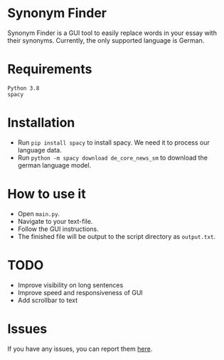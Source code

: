 # Synonym Finder
Synonym Finder is a GUI tool to easily replace words in your essay with their synonyms. Currently, the only supported language is German.

# Requirements
```
Python 3.8
spacy
```

# Installation
* Run `pip install spacy` to install spacy. We need it to process our language data.
* Run `python -m spacy download de_core_news_sm` to download the german language model.

# How to use it
* Open `main.py`.
* Navigate to your text-file.
* Follow the GUI instructions.
* The finished file will be output to the script directory as `output.txt`.

# TODO
* Improve visibility on long sentences
* Improve speed and responsiveness of GUI
* Add scrollbar to text
# Issues
If you have any issues, you can report them [here](https://github.com/Kuuhhl/Synonym-Finder/issues).
